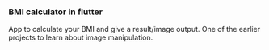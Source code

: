 ### BMI calculator in flutter
App to calculate your BMI and give a result/image output. One of the earlier projects to learn about image manipulation.
